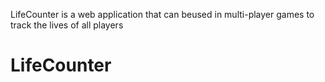 LifeCounter is a web application that can beused in multi-player games to track the lives of all players
# LifeCounter
